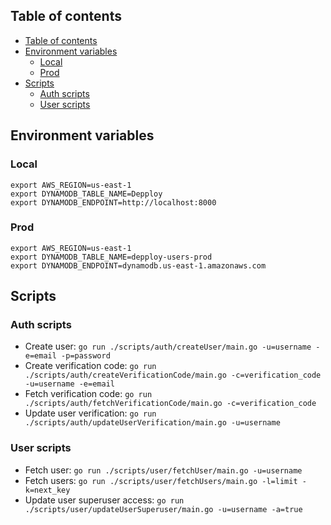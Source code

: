## Table of contents

- [Table of contents](#table-of-contents)
- [Environment variables](#environment-variables)
  - [Local](#local)
  - [Prod](#prod)
- [Scripts](#scripts)
  - [Auth scripts](#auth-scripts)
  - [User scripts](#user-scripts)

## Environment variables

### Local

```
export AWS_REGION=us-east-1
export DYNAMODB_TABLE_NAME=Depploy
export DYNAMODB_ENDPOINT=http://localhost:8000
```

### Prod

```
export AWS_REGION=us-east-1
export DYNAMODB_TABLE_NAME=depploy-users-prod
export DYNAMODB_ENDPOINT=dynamodb.us-east-1.amazonaws.com
```

## Scripts

### Auth scripts

- Create user: `go run ./scripts/auth/createUser/main.go -u=username -e=email -p=password`
- Create verification code: `go run ./scripts/auth/createVerificationCode/main.go -c=verification_code -u=username -e=email`
- Fetch verification code: `go run ./scripts/auth/fetchVerificationCode/main.go -c=verification_code`
- Update user verification: `go run ./scripts/auth/updateUserVerification/main.go -u=username`

### User scripts

- Fetch user: `go run ./scripts/user/fetchUser/main.go -u=username`
- Fetch users: `go run ./scripts/user/fetchUsers/main.go -l=limit -k=next_key`
- Update user superuser access: `go run ./scripts/user/updateUserSuperuser/main.go -u=username -a=true`
